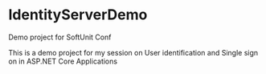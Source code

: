 # IdentityServerDemo
Demo project for SoftUnit Conf

This is a demo project for my session on User identification and Single sign on in ASP.NET Core Applications
